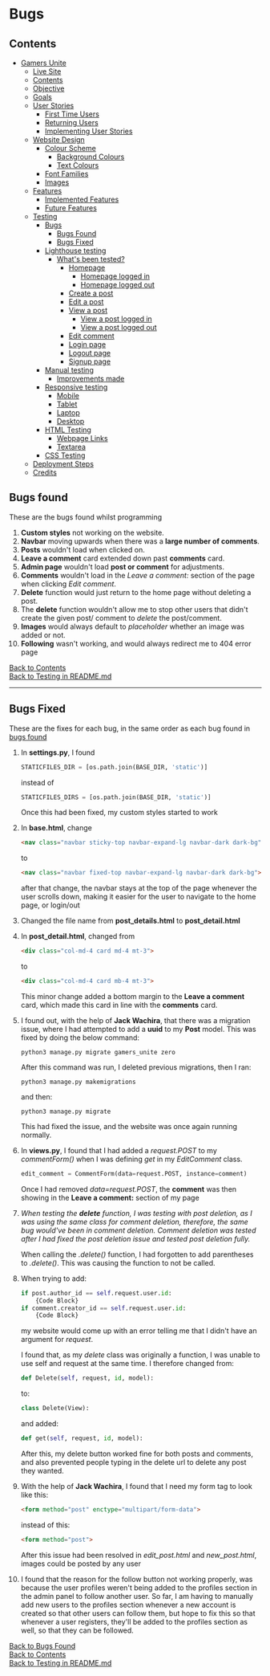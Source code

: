 # Bugs

## Contents

- [Gamers Unite](/README.md#gamers-unite)
    - [Live Site](/README.md#live-site)
    - [Contents](#contents)
    - [Objective](/README.md#objective)
    - [Goals](/README.md#goals)
    - [User Stories](/README.md#user-stories)
        - [First Time Users](/README.md#first-time-users)
        - [Returning Users](/README.md#returning-users)
        - [Implementing User Stories](/README.md#implementing-user-stories)
    - [Website Design](/README.md#website-design)
        - [Colour Scheme](/README.md#colour-scheme)
            - [Background Colours](/README.md#background-colours)
            - [Text Colours](/README.md#text-colours)
        - [Font Families](/README.md#font-families)
        - [Images](/README.md#images)
    - [Features](/README.md#features)
        - [Implemented Features](/README.md#implemented-features)
        - [Future Features](/README.md#future-features)
    - [Testing](/README.md#testing)
        - [Bugs](/README.md#bugs)
            - [Bugs Found](#bugs-found)
            - [Bugs Fixed](#bugs-fixed)
        - [Lighthouse testing](/README.md#lighthouse-testing)
            - [What's been tested?](/LIGHTHOUSE.md#whats-been-tested)
                - [Homepage](/LIGHTHOUSE.md#homepage)
                    - [Homepage logged in](/LIGHTHOUSE.md#logged-in)
                    - [Homepage logged out](/LIGHTHOUSE.md#logged-out)
                - [Create a post](/LIGHTHOUSE.md#create-a-post)
                - [Edit a post](/LIGHTHOUSE.md#edit-a-post)
                - [View a post](/LIGHTHOUSE.md#view-a-post)
                    - [View a post logged in](/LIGHTHOUSE.md#logged-in-1)
                    - [View a post logged out](/LIGHTHOUSE.md#logged-out-1)
                - [Edit comment](/LIGHTHOUSE.md#edit-comment)
                - [Login page](/LIGHTHOUSE.md#login-page)
                - [Logout page](/LIGHTHOUSE.md#logout-page)
                - [Signup page](/LIGHTHOUSE.md#signup-page)
        - [Manual testing](/README.md#manual-testing)
            - [Improvements made](/README.md#improvements-made)
        - [Responsive testing](/README.md#responsive-testing)
            - [Mobile](/README.md#mobile)
            - [Tablet](/README.md#tablet)
            - [Laptop](/README.md#laptop)
            - [Desktop](/README.md#desktop)
        - [HTML Testing](/README.md#html-testing)
            - [Webpage Links](/README.md#webpage-links)
            - [Textarea](/README.md#textarea)
        - [CSS Testing](/README.md#css-testing)
    - [Deployment Steps](/README.md#deployment-steps)
    - [Credits](/README.md#credits)

## Bugs found
These are the bugs found whilst programming 

1. **Custom styles** not working on the website.
2. **Navbar** moving upwards when there was a **large number of comments**.
3. **Posts** wouldn't load when clicked on.
4. **Leave a comment** card extended down past **comments** card.
5. **Admin page** wouldn't load **post or comment** for adjustments.
6. **Comments** wouldn't load in the *Leave a comment:* section of the page when clicking *Edit comment*.
7. **Delete** function would just return to the home page without deleting a post.
8. The **delete** function wouldn't allow me to stop other users that didn't create the given post/ comment to *delete* the post/comment.
9. **Images** would always default to *placeholder* whether an image was added or not.
10. **Following** wasn't working, and would always redirect me to 404 error page

[Back to Contents](#contents)   
[Back to Testing in README.md](/README.md#testing)

--- 

## Bugs Fixed
These are the fixes for each bug, in the same order as each bug found in [bugs found](#bugs-found)

1. In **settings.py**, I found 
    ```python
    STATICFILES_DIR = [os.path.join(BASE_DIR, 'static')]
    ```
    instead of 
    ```python
    STATICFILES_DIRS = [os.path.join(BASE_DIR, 'static')]
    ```
    Once this had been fixed, my custom styles started to work

2. In **base.html**, change
    ```html
    <nav class="navbar sticky-top navbar-expand-lg navbar-dark dark-bg">
    ```
    to
    ```html
    <nav class="navbar fixed-top navbar-expand-lg navbar-dark dark-bg">
    ```
    after that change, the navbar stays at the top of the page whenever the user scrolls down, making it easier for the user to navigate to the home page, or login/out

3. Changed the file name from **post_details.html** to **post_detail.html**
4. In **post_detail.html**, changed from 
    ```html
    <div class="col-md-4 card md-4 mt-3">
    ```
    to
    ```html
    <div class="col-md-4 card mb-4 mt-3">
    ```
    This minor change added a bottom margin to the **Leave a comment** card, which made this card in line with the **comments** card.
5. I found out, with the help of **Jack Wachira**, that there was a migration issue, where I had attempted to add a **uuid** to my **Post** model. This was fixed by doing the below command:
    ```
    python3 manage.py migrate gamers_unite zero
    ```
    After this command was run, I deleted previous migrations, then I ran:
    ```
    python3 manage.py makemigrations
    ```
    and then:
    ```
    python3 manage.py migrate
    ```
    This had fixed the issue, and the website was once again running normally.
6. In **views.py**, I found that I had added a *request.POST* to my *commentForm()* when I was defining *get* in my *EditComment* class. 
    ```python
    edit_comment = CommentForm(data=request.POST, instance=comment)
    ```
    Once I had removed *data=request.POST*, the **comment** was then showing in the **Leave a comment:** section of my page
7. *When testing the **delete** function, I was testing with post deletion, as I was using the same class for comment deletion, therefore, the same bug would've been in comment deletion. Comment deletion was tested after I had fixed the post deletion issue and tested post deletion fully.*
    
    When calling the *.delete()* function, I had forgotten to add parentheses to *.delete()*. This was causing the function to not be called.
8. When trying to add:
    ```python
    if post.author_id == self.request.user.id:
        {Code Block}
    if comment.creator_id == self.request.user.id:
        {Code Block}
    ```
    my website would come up with an error telling me that I didn't have an argument for *request*.

    I found that, as my *delete* class was originally a function, I was unable to use self and request at the same time. I therefore changed from:
    ```python
    def Delete(self, request, id, model):
    ```
    to:
    ```python
    class Delete(View):
    ```
    and added:
    ```python
    def get(self, request, id, model):
    ```
    After this, my delete button worked fine for both posts and comments, and also prevented people typing in the delete url to delete any post they wanted.
9. With the help of **Jack Wachira**, I found that I need my form tag to look like this:
    ```html
    <form method="post" enctype="multipart/form-data">
    ```
    instead of this:
    ```html
    <form method="post">
    ```
    After this issue had been resolved in *edit_post.html* and *new_post.html*, images could be posted by any user
10. I found that the reason for the follow button not working properly, was because the user profiles weren't being added to the profiles section in the admin panel to follow another user. So far, I am having to manually add new users to the profiles section whenever a new account is created so that other users can follow them, but hope to fix this so that whenever a user registers, they'll be added to the profiles section as well, so that they can be followed.

[Back to Bugs Found](#bugs-found)     
[Back to Contents](#contents)   
[Back to Testing in README.md](/README.md#testing)